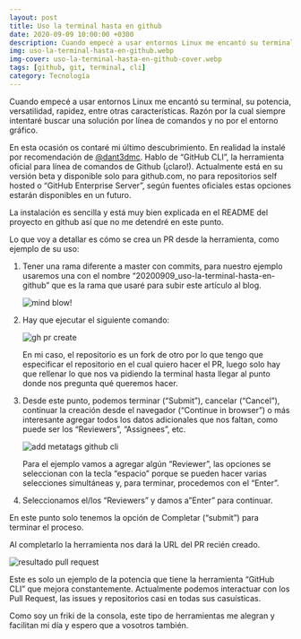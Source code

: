 ```yaml
---
layout: post
title: Uso la terminal hasta en github
date: 2020-09-09 10:00:00 +0300
description: Cuando empecé a usar entornos Linux me encantó su terminal, su potencia, versatilidad, rapidez, entre otras características. Razón por la cual siempre intentaré buscar una solución por línea de comandos y no por el entorno gráfico. 
img: uso-la-terminal-hasta-en-github.webp
img-cover: uso-la-terminal-hasta-en-github-cover.webp
tags: [github, git, terminal, cli]
category: Tecnología
---
```


Cuando empecé a usar entornos Linux me encantó su terminal, su potencia, versatilidad, rapidez, entre otras características. Razón por la cual siempre intentaré buscar una solución por línea de comandos y no por el entorno gráfico. 

En esta ocasión os contaré mi último descubrimiento. En realidad la instalé por recomendación de <a href="https://twitter.com/dant3dmc" target="blank">@dant3dmc</a>. Hablo de “GitHub CLI”, la herramienta oficial para línea de comandos de Github (¡claro!). Actualmente está en su versión beta y disponible solo para github.com, no para repositorios self hosted o “GitHub Enterprise Server”, según fuentes oficiales estas opciones estarán disponibles en un futuro.

La instalación es sencilla y está muy bien explicada en el README del proyecto en github así que no me detendré en este punto.

Lo que voy a detallar es cómo se crea un PR desde la herramienta, como ejemplo de su uso: 

1. Tener una rama diferente a master con commits, para nuestro ejemplo usaremos una con el nombre “20200909_uso-la-terminal-hasta-en-github” que es la rama que usaré para subir este artículo al blog.

   <div class="center-text"><img src="https://i.ibb.co/MPTv0Hm/giphy.webp" alt="mind blow!" border="0"></div>

2. Hay que ejecutar el siguiente comando: 

    <div class="center-text"><img alt="gh pr create" src="{{site.baseurl}}/assets/images/blog/uso-la-terminal-hasta-en-github-2.webp" /></div>

    En mi caso, el repositorio es un fork de otro por lo que tengo que especificar el repositorio en el cual quiero hacer el PR, luego solo hay que rellenar lo que nos va pidiendo la terminal hasta llegar al punto donde nos pregunta qué queremos hacer. 

3. Desde este punto, podemos terminar (“Submit”), cancelar (“Cancel”), continuar la creación desde el navegador (“Continue in browser”) o más interesante agregar todos los datos adicionales que nos faltan, como puede ser los “Reviewers”, “Assignees”, etc. 

    <div class="center-text"><img alt="add metatags github cli" src="{{site.baseurl}}/assets/images/blog/uso-la-terminal-hasta-en-github-3.webp" /></div>

    Para el ejemplo vamos a agregar algún “Reviewer”, las opciones se seleccionan con la tecla “espacio” porque se pueden hacer varias selecciones simultáneas y, para terminar, procedemos con el “Enter”. 

4. Seleccionamos el/los “Reviewers” y damos a”Enter” para continuar.

En este punto solo tenemos la opción de Completar (“submit”) para terminar el proceso.

Al completarlo la herramienta nos dará la URL del PR recién creado.

<div class="center-text"><img alt="resultado pull request" src="{{site.baseurl}}/assets/images/blog/uso-la-terminal-hasta-en-github-4.webp" /></div>

Este es solo un ejemplo de la potencia que tiene la herramienta “GitHub CLI” que mejora constantemente. Actualmente podemos interactuar con los Pull Request, las issues y repositorios casi en todas sus casuísticas. 

Como soy un friki de la consola, este tipo de herramientas me alegran y facilitan mi día y espero que a vosotros también.
